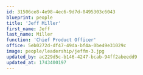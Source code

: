 ```yaml
---
id: 31506ce8-4e98-4ec6-9d7d-0495303c6043
blueprint: people
title: 'Jeff Miller'
first_name: Jeff
last_name: Miller
function: 'Chief Product Officer'
office: 5eb0272d-df47-49da-bf4a-0be49e31029c
image: people/leadership/jeffm-3.jpg
updated_by: ac229d5c-b146-4247-bcab-94ff2abeedd9
updated_at: 1743400197
---
```

